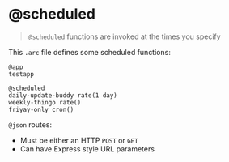 # @scheduled

> `@scheduled` functions are invoked at the times you specify

This `.arc` file defines some scheduled functions:

```
@app
testapp

@scheduled
daily-update-buddy rate(1 day)
weekly-thingo rate()
friyay-only cron()
```

`@json` routes:

- Must be either an HTTP `POST` or `GET`
- Can have Express style URL parameters
